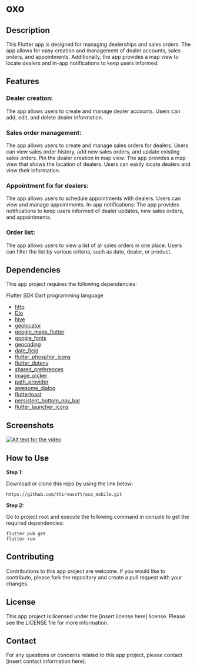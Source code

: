 # oxo

## Description

This Flutter app is designed for managing dealerships and sales orders. The app allows for easy creation and management of dealer accounts, sales orders, and appointments. Additionally, the app provides a map view to locate dealers and in-app notifications to keep users informed.

## Features

### Dealer creation: 
The app allows users to create and manage dealer accounts. Users can add, edit, and delete dealer information.

### Sales order management: 

The app allows users to create and manage sales orders for dealers. Users can view sales order history, add new sales orders, and update existing sales orders.
Pin the dealer creation in map view: The app provides a map view that shows the location of dealers. Users can easily locate dealers and view their information.

### Appointment fix for dealers: 
The app allows users to schedule appointments with dealers. Users can view and manage appointments.
In-app notifications: The app provides notifications to keep users informed of dealer updates, new sales orders, and appointments.

### Order list: 
The app allows users to view a list of all sales orders in one place. Users can filter the list by various criteria, such as date, dealer, or product.


##  Dependencies
This app project requires the following dependencies:

Flutter SDK
Dart programming language
- [http](https://pub.dev/packages/http)
- [Dio](https://pub.dev/packages/dio)
- [hive](https://pub.dev/packages/hive)
- [geolocator](https://pub.dev/packages/geolocator)
- [google_maps_flutter](https://pub.dev/packages/google_maps_flutter)
- [google_fonts](https://pub.dev/packages/google_fonts)
- [geocoding](https://pub.dev/packages?q=geocoding)
- [date_field](https://pub.dev/packages/date_field)
- [flutter_phosphor_icons](https://pub.dev/packages/flutter_phosphor_icons)
- [flutter_dotenv](https://pub.dev/packages/flutter_dotenv)
- [shared_preferences](https://pub.dev/packages/shared_preferences)
- [image_picker](https://pub.dev/packages/image_picker)
- [path_provider](https://pub.dev/packages/path_provider)
- [awesome_dialog](https://pub.dev/packages/awesome_dialog)
- [fluttertoast](https://pub.dev/packages/fluttertoast)
- [persistent_bottom_nav_bar](https://pub.dev/packages/persistent_bottom_nav_bar)
- [flutter_launcher_icons](https://pub.dev/packages/flutter_launcher_icons)

## Screenshots
[![Alt text for the video](https://drive.google.com/file/d/1CxnrHfS5cJ_9WtXW7bmKMAgDWJHIPZa0/view?usp=sharing)](https://drive.google.com/file/d/1SidaSUwd9Z_PklbD4N0RaOjWSJ-_Iazn/view?usp=sharing)

## How to Use 

**Step 1:**

Download or clone this repo by using the link below:

```
https://github.com/thirvusoft/oxo_mobile.git
```

**Step 2:**

Go to project root and execute the following command in console to get the required dependencies: 

```
flutter pub get 
flutter run
```

## Contributing
Contributions to this app project are welcome. If you would like to contribute, please fork the repository and create a pull request with your changes.

## License
This app project is licensed under the [insert license here] license. Please see the LICENSE file for more information.

## Contact
For any questions or concerns related to this app project, please contact [insert contact information here].    
